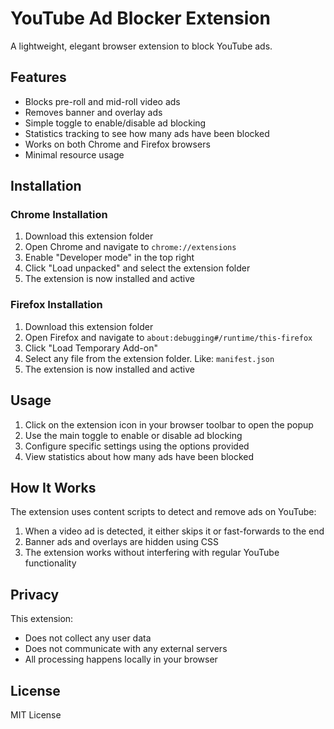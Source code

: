 # YouTube Ad Blocker Extension

A lightweight, elegant browser extension to block YouTube ads.

## Features

- Blocks pre-roll and mid-roll video ads
- Removes banner and overlay ads
- Simple toggle to enable/disable ad blocking
- Statistics tracking to see how many ads have been blocked
- Works on both Chrome and Firefox browsers
- Minimal resource usage

## Installation

### Chrome Installation

1. Download this extension folder
2. Open Chrome and navigate to `chrome://extensions`
3. Enable "Developer mode" in the top right
4. Click "Load unpacked" and select the extension folder
5. The extension is now installed and active

### Firefox Installation

1. Download this extension folder
2. Open Firefox and navigate to `about:debugging#/runtime/this-firefox`
3. Click "Load Temporary Add-on"
4. Select any file from the extension folder. Like: `manifest.json`
5. The extension is now installed and active

## Usage

1. Click on the extension icon in your browser toolbar to open the popup
2. Use the main toggle to enable or disable ad blocking
3. Configure specific settings using the options provided
4. View statistics about how many ads have been blocked

## How It Works

The extension uses content scripts to detect and remove ads on YouTube:

1. When a video ad is detected, it either skips it or fast-forwards to the end
2. Banner ads and overlays are hidden using CSS
3. The extension works without interfering with regular YouTube functionality

## Privacy

This extension:
- Does not collect any user data
- Does not communicate with any external servers
- All processing happens locally in your browser

## License

MIT License